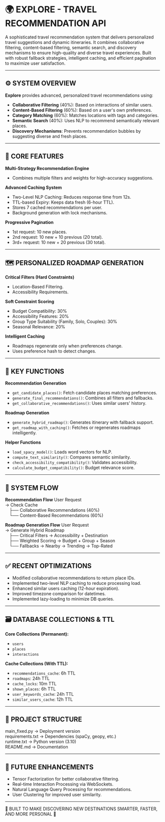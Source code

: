 🌍 EXPLORE - TRAVEL RECOMMENDATION API
======================================

A sophisticated travel recommendation system that delivers personalized travel suggestions and dynamic itineraries. It combines collaborative filtering, content-based filtering, semantic search, and discovery mechanisms to ensure high-quality and diverse travel experiences. Built with robust fallback strategies, intelligent caching, and efficient pagination to maximize user satisfaction.

--------------------------------------
⚙️ SYSTEM OVERVIEW
--------------------------------------

**Explore** provides advanced, personalized travel recommendations using:

- **Collaborative Filtering** (40%): Based on interactions of similar users.
- **Content-Based Filtering** (60%): Based on a user's own preferences.
- **Category Matching** (60%): Matches locations with tags and categories.
- **Semantic Search** (40%): Uses NLP to recommend semantically relevant places.
- **Discovery Mechanisms**: Prevents recommendation bubbles by suggesting diverse and fresh places.

--------------------------------------
🚀 CORE FEATURES
--------------------------------------

**Multi-Strategy Recommendation Engine**
- Combines multiple filters and weights for high-accuracy suggestions.

**Advanced Caching System**
- Two-Level NLP Caching: Reduces response time from 12s.
- TTL-based Expiry: Keeps data fresh (6-hour TTL).
- Stores 7 cached recommendations per user.
- Background generation with lock mechanisms.

**Progressive Pagination**
- 1st request: 10 new places.
- 2nd request: 10 new + 10 previous (20 total).
- 3rd+ request: 10 new + 20 previous (30 total).

--------------------------------------
🗺️ PERSONALIZED ROADMAP GENERATION
--------------------------------------

**Critical Filters (Hard Constraints)**
- Location-Based Filtering.
- Accessibility Requirements.

**Soft Constraint Scoring**
- Budget Compatibility: 30%
- Accessibility Features: 20%
- Group Type Suitability (Family, Solo, Couples): 30%
- Seasonal Relevance: 20%

**Intelligent Caching**
- Roadmaps regenerate only when preferences change.
- Uses preference hash to detect changes.

--------------------------------------
🧩 KEY FUNCTIONS
--------------------------------------

**Recommendation Generation**
- `get_candidate_places()`: Fetch candidate places matching preferences.
- `generate_final_recommendations()`: Combines all filters and fallbacks.
- `get_collaborative_recommendations()`: Uses similar users' history.

**Roadmap Generation**
- `generate_hybrid_roadmap()`: Generates itinerary with fallback support.
- `get_roadmap_with_caching()`: Fetches or regenerates roadmaps intelligently.

**Helper Functions**
- `load_spacy_model()`: Loads word vectors for NLP.
- `compute_text_similarity()`: Compares semantic similarity.
- `check_accessibility_compatibility()`: Validates accessibility.
- `calculate_budget_compatibility()`: Budget relevance score.

--------------------------------------
🔁 SYSTEM FLOW
--------------------------------------

**Recommendation Flow**
User Request  
→ Check Cache  
 ├── Collaborative Recommendations (40%)  
 └── Content-Based Recommendations (60%)

**Roadmap Generation Flow**
User Request  
→ Generate Hybrid Roadmap  
 ├── Critical Filters → Accessibility + Destination  
 ├── Weighted Scoring → Budget + Group + Season  
 └── Fallbacks → Nearby → Trending → Top-Rated

--------------------------------------
✅ RECENT OPTIMIZATIONS
--------------------------------------

- Modified collaborative recommendations to return place IDs.
- Implemented two-level NLP caching to reduce processing load.
- Enhanced similar users caching (12-hour expiration).
- Improved timezone comparison for datetimes.
- Implemented lazy-loading to minimize DB queries.

--------------------------------------
🗃️ DATABASE COLLECTIONS & TTL
--------------------------------------

**Core Collections (Permanent):**
- `users`
- `places`
- `interactions`

**Cache Collections (With TTL):**
- `recommendations_cache`: 6h TTL
- `roadmaps`: 24h TTL
- `cache_locks`: 10m TTL
- `shown_places`: 6h TTL
- `user_keywords_cache`: 24h TTL
- `similar_users_cache`: 12h TTL

--------------------------------------
📁 PROJECT STRUCTURE
--------------------------------------

main_fixed.py        → Deployment version  
requirements.txt     → Dependencies (spaCy, geopy, etc.)  
runtime.txt          → Python version (3.10)  
README.md            → Documentation

--------------------------------------
🚀 FUTURE ENHANCEMENTS
--------------------------------------

- Tensor Factorization for better collaborative filtering.
- Real-time Interaction Processing via WebSockets.
- Natural Language Query Processing for recommendations.
- User Clustering for improved user similarity.

--------------------------------------
🌟 BUILT TO MAKE DISCOVERING NEW DESTINATIONS SMARTER, FASTER, AND MORE PERSONAL 🌟
